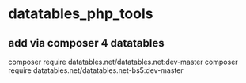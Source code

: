 # datatables_php_tools
## add via composer 4 datatables 
composer require datatables.net/datatables.net:dev-master
composer require datatables.net/datatables.net-bs5:dev-master